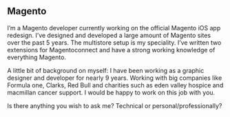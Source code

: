## Magento

I’m a Magento developer currently working on the official Magento iOS app redesign. I’ve designed and developed a large amount of Magento sites over the past 5 years. The multistore setup is my speciality. I’ve written two extensions for Magentoconnect and have a strong working knowledge of everything Magento.

A little bit of background on myself: I have been working as a graphic designer and developer for nearly 9 years. Working with big companies like Formula one, Clarks, Red Bull and charities such as eden valley hospice and macmillan cancer support. I would be happy to work on this job with you.

Is there anything you wish to ask me? Technical or personal/professionally?
